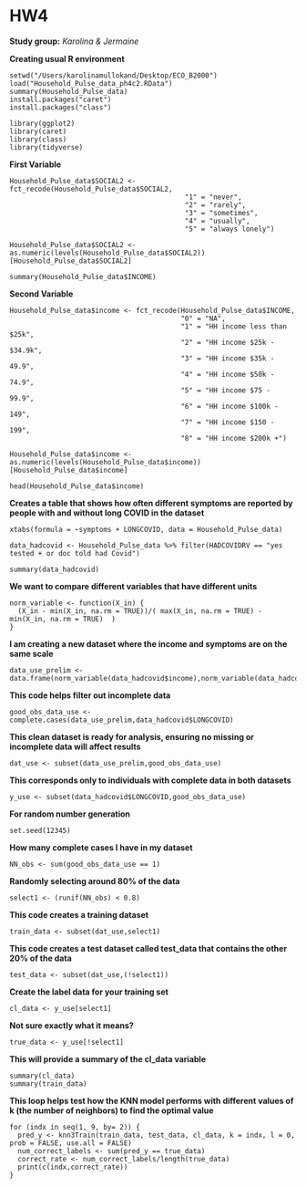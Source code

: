 # HW4
**Study group:** _Karolina & Jermaine_

**Creating usual R environment**

```
setwd("/Users/karolinamullokand/Desktop/ECO_B2000")
load("Household_Pulse_data_ph4c2.RData")
summary(Household_Pulse_data)
install.packages("caret")
install.packages("class")

library(ggplot2)
library(caret)
library(class)
library(tidyverse)
```

**First Variable**

```
Household_Pulse_data$SOCIAL2 <- fct_recode(Household_Pulse_data$SOCIAL2,
                                           "1" = "never",
                                           "2" = "rarely",
                                           "3" = "sometimes",
                                           "4" = "usually",
                                           "5" = "always lonely")

Household_Pulse_data$SOCIAL2 <- as.numeric(levels(Household_Pulse_data$SOCIAL2))[Household_Pulse_data$SOCIAL2]

summary(Household_Pulse_data$INCOME)
```

**Second Variable**

```
Household_Pulse_data$income <- fct_recode(Household_Pulse_data$INCOME,
                                          "0" = "NA",
                                          "1" = "HH income less than $25k",
                                          "2" = "HH income $25k - $34.9k",
                                          "3" = "HH income $35k - 49.9",
                                          "4" = "HH income $50k - 74.9",
                                          "5" = "HH income $75 - 99.9",
                                          "6" = "HH income $100k - 149",
                                          "7" = "HH income $150 - 199",
                                          "8" = "HH income $200k +")

Household_Pulse_data$income <- as.numeric(levels(Household_Pulse_data$income))[Household_Pulse_data$income]

head(Household_Pulse_data$income)
```

**Creates a table that shows how often different symptoms are reported by people with and without long COVID in the dataset**

```
xtabs(formula = ~symptoms + LONGCOVID, data = Household_Pulse_data)
```

```
data_hadcovid <- Household_Pulse_data %>% filter(HADCOVIDRV == "yes tested + or doc told had Covid")

summary(data_hadcovid)
```

**We want to compare different variables that have different units**

```
norm_variable <- function(X_in) {
  (X_in - min(X_in, na.rm = TRUE))/( max(X_in, na.rm = TRUE) - min(X_in, na.rm = TRUE)  )
}
```
**I am creating a new dataset where the income and symptoms are on the same scale**

```
data_use_prelim <- data.frame(norm_variable(data_hadcovid$income),norm_variable(data_hadcovid$symptoms))
```

**This code helps filter out incomplete data**

```
good_obs_data_use <- complete.cases(data_use_prelim,data_hadcovid$LONGCOVID)
```

**This clean dataset is ready for analysis, ensuring no missing or incomplete data will affect results**

```
dat_use <- subset(data_use_prelim,good_obs_data_use)
```

**This corresponds only to individuals with complete data in both datasets**

```
y_use <- subset(data_hadcovid$LONGCOVID,good_obs_data_use)
```

**For random number generation**

```
set.seed(12345)
```

**How many complete cases I have in my dataset**

```
NN_obs <- sum(good_obs_data_use == 1)
```

**Randomly selecting around 80% of the data**

```
select1 <- (runif(NN_obs) < 0.8)
```

**This code creates a training dataset**

```
train_data <- subset(dat_use,select1)
```

**This code creates a test dataset called test_data that contains the other 20% of the data**

```
test_data <- subset(dat_use,(!select1))
```

**Create the label data for your training set**

```
cl_data <- y_use[select1]
```

**Not sure exactly what it means?**

```
true_data <- y_use[!select1]
```

**This will provide a summary of the cl_data variable**

```
summary(cl_data)
summary(train_data)
```

**This loop helps test how the KNN model performs with different values of k (the number of neighbors) to find the optimal value**

```
for (indx in seq(1, 9, by= 2)) {
  pred_y <- knn3Train(train_data, test_data, cl_data, k = indx, l = 0, prob = FALSE, use.all = FALSE)
  num_correct_labels <- sum(pred_y == true_data)
  correct_rate <- num_correct_labels/length(true_data)
  print(c(indx,correct_rate))
}
```

































